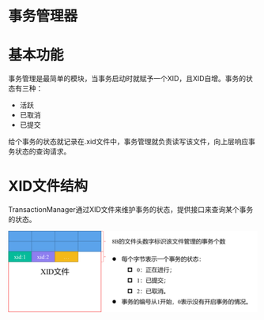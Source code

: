 # 事务管理器

# 基本功能

事务管理是最简单的模块，当事务启动时就赋予一个XID，且XID自增。事务的状态有三种：

- 活跃
- 已取消
- 已提交

给个事务的状态就记录在.xid文件中，事务管理就负责读写该文件，向上层响应事务状态的查询请求。

# XID文件结构

TransactionManager通过XID文件来维护事务的状态，提供接口来查询某个事务的状态。

![Untitled](%E4%BA%8B%E5%8A%A1%E7%AE%A1%E7%90%86%E5%99%A8%202b2fb2607b594ec9aca2a5c4c519d4ce/Untitled.png)